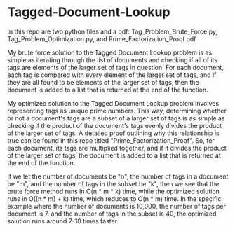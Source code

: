 # Tagged-Document-Lookup

In this repo are two python files and a pdf: Tag_Problem_Brute_Force.py, Tag_Problem_Optimization.py, and Prime_Factorization_Proof.pdf

My brute force solution to the Tagged Document Lookup problem is as simple as iterating through the list of documents and checking if all of its tags are elements of the larger set of tags in question. For each document, each tag is compared with every element of the larger set of tags, and if they are all found to be elements of the larger set of tags, then the document is added to a list that is returned at the end of the function.

My optimized solution to the Tagged Document Lookup problem involves representing tags as unique prime numbers. This way, determining whether or not a document's tags are a subset of a larger set of tags is as simple as checking if the product of the document's tags evenly divides the product of the larger set of tags. A detailed proof outlining why this relationship is true can be found in this repo titled "Prime_Factorization_Proof". So, for each document, its tags are multiplied together, and if it divides the product of the larger set of tags, the document is added to a list that is returned at the end of the function.

If we let the number of documents be "n", the number of tags in a document be "m", and the number of tags in the subset be "k", then we see that the brute force method runs in O(n * m * k) time, while the optimized solution runs in O((n * m) + k) time, which reduces to O(n * m) time. In the specific example where the number of documents is 10,000, the number of tags per document is 7, and the number of tags in the subset is 40, the optimized solution runs around 7-10 times faster.
